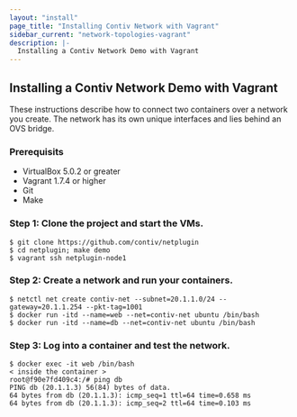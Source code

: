 ```yaml
---
layout: "install"
page_title: "Installing Contiv Network with Vagrant"
sidebar_current: "network-topologies-vagrant"
description: |-
  Installing a Contiv Network Demo with Vagrant
---
```


## Installing a Contiv Network Demo with Vagrant

These instructions describe how to connect two containers
over a network you create. The network has
its own unique interfaces and lies behind an OVS bridge.

### Prerequisits
- VirtualBox 5.0.2 or greater
- Vagrant 1.7.4 or higher
- Git
- Make

### Step 1: Clone the project and start the VMs.

```
$ git clone https://github.com/contiv/netplugin
$ cd netplugin; make demo
$ vagrant ssh netplugin-node1
```

### Step 2: Create a network and run your containers.

```
$ netctl net create contiv-net --subnet=20.1.1.0/24 --gateway=20.1.1.254 --pkt-tag=1001
$ docker run -itd --name=web --net=contiv-net ubuntu /bin/bash
$ docker run -itd --name=db --net=contiv-net ubuntu /bin/bash
```

### Step 3: Log into a container and test the network.

```
$ docker exec -it web /bin/bash
< inside the container >
root@f90e7fd409c4:/# ping db
PING db (20.1.1.3) 56(84) bytes of data.
64 bytes from db (20.1.1.3): icmp_seq=1 ttl=64 time=0.658 ms
64 bytes from db (20.1.1.3): icmp_seq=2 ttl=64 time=0.103 ms
```
